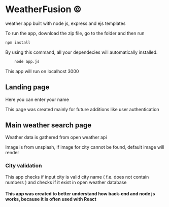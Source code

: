 # WeatherFusion ©️

weather app built with node js, express and ejs templates


To run the app, download the zip file, go to the folder and then run
```bash
npm install
```
By using this command, all your dependecies will automatically installed.
```bash
    node app.js
```
This app will run on localhost 3000

## Landing page

Here you can enter your name

This page was created mainly for future additions like user authentication

## Main weather search page

Weather data is gathered from open weather api

Image is from unsplash, if image for city cannot be found, default image will render

### City validation

This app checks if input city is valid city name ( f.e. does not contain numbers ) and checks if it exist in open weather database

#### This app was created to better understand how back-end and node js works, because it is often used with React

